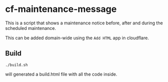 # cf-maintenance-message

This is a script that shows a maintenance notice before, after and during the scheduled maintenance.

This can be added domain-wide using the `Add HTML` app in cloudflare.

## Build

```
./build.sh
```

will generated a build.html file with all the code inside.